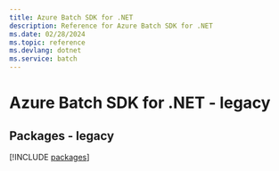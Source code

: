 ```yaml
---
title: Azure Batch SDK for .NET
description: Reference for Azure Batch SDK for .NET
ms.date: 02/28/2024
ms.topic: reference
ms.devlang: dotnet
ms.service: batch
---
```

# Azure Batch SDK for .NET - legacy
## Packages - legacy
[!INCLUDE [packages](batch-index.md)]